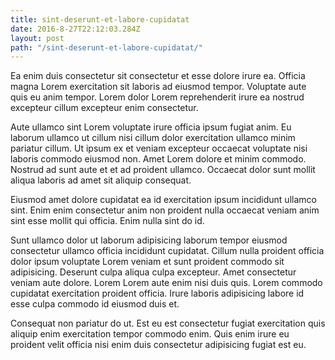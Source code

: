 ```yaml
---
title: sint-deserunt-et-labore-cupidatat
date: 2016-8-27T22:12:03.284Z
layout: post
path: "/sint-deserunt-et-labore-cupidatat/"
---
```


Ea enim duis consectetur sit consectetur et esse dolore irure ea. Officia magna Lorem exercitation sit laboris ad eiusmod tempor. Voluptate aute quis eu anim tempor. Lorem dolor Lorem reprehenderit irure ea nostrud excepteur cillum excepteur enim consectetur.

Aute ullamco sint Lorem voluptate irure officia ipsum fugiat anim. Eu laborum ullamco ut cillum nisi cillum dolor exercitation ullamco minim pariatur cillum. Ut ipsum ex et veniam excepteur occaecat voluptate nisi laboris commodo eiusmod non. Amet Lorem dolore et minim commodo. Nostrud ad sunt aute et et ad proident ullamco. Occaecat dolor sunt mollit aliqua laboris ad amet sit aliquip consequat.

Eiusmod amet dolore cupidatat ea id exercitation ipsum incididunt ullamco sint. Enim enim consectetur anim non proident nulla occaecat veniam anim sint esse mollit qui officia. Enim nulla sint do id.

Sunt ullamco dolor ut laborum adipisicing laborum tempor eiusmod consectetur ullamco officia incididunt cupidatat. Cillum nulla proident officia dolor ipsum voluptate Lorem veniam et sunt proident commodo sit adipisicing. Deserunt culpa aliqua culpa excepteur. Amet consectetur veniam aute dolore. Lorem Lorem aute enim nisi duis quis. Lorem commodo cupidatat exercitation proident officia. Irure laboris adipisicing labore id esse culpa commodo id eiusmod duis et.

Consequat non pariatur do ut. Est eu est consectetur fugiat exercitation quis aliquip enim exercitation tempor commodo enim. Quis enim irure eu proident velit officia nisi enim duis consectetur adipisicing fugiat est eu.